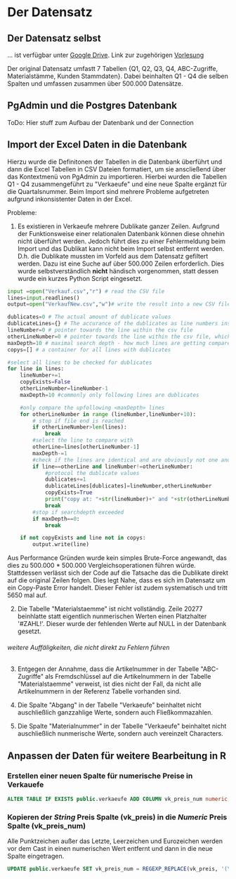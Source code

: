 # Der Datensatz




## Der Datensatz selbst
... ist verfügbar unter [Google Drive](https://drive.google.com/file/d/1QXE9-UqFT1xJcDpKl78k5qg7dnN_ThyK/view?usp=sharing).
Link zur zugehörigen [Vorlesung](https://martins-wahre-logistik.blogspot.com/2022/10/logistics-case-studies-der-lieferschein.html)

Der original Datensatz umfastt 7 Tabellen {Q1, Q2, Q3, Q4, ABC-Zugriffe, Materialstämme, Kunden Stammdaten}.
Dabei beinhalten Q1 - Q4 die selben Spalten und umfassen zusammen über 500.000 Datensätze.

## PgAdmin und die Postgres Datenbank
ToDo: Hier stuff zum Aufbau der Datenbank und der Connection

## Import der Excel Daten in die Datenbank
Hierzu wurde die Definitonen der Tabellen in die Datenbank überführt und dann die Excel Tabellen in CSV Dateien formatiert, um sie anscließend über das Kontextmenü von PgAdmin zu importieren. Hierbei wurden die Tabellen Q1 - Q4 zusammengeführt zu "Verkaeufe" und eine neue Spalte ergänzt für die Quartalsnummer.
Beim Import sind mehrere Probleme aufgetreten aufgrund inkonsistenter Daten in der Excel.

Probleme:
1. Es existieren in Verkaeufe mehrere Dublikate ganzer Zeilen. Aufgrund der Funktionsweise einer relationalen Datenbank können diese ohnehin nicht überführt werden. Jedoch führt dies zu einer Fehlermeldung beim Import und das Dublikat kann nicht beim Import selbst entfernt werden. D.h. die Dublikate mussten im Vorfeld aus dem Datensatz gefiltert werden. Dazu ist eine Suche auf über 500.000 Zeilen erforderlich. Dies wurde selbstverständlich **nicht** händisch vorgenommen, statt dessen wurde ein kurzes Python Script eingesetzt.

```python
input =open("Verkauf.csv","r") # read the CSV file
lines=input.readlines()
output=open("VerkaufNew.csv","w")# write the result into a new CSV file

dublicates=0 # The actual amount of dublicate values
dublicateLines={} # The accurance of the dublicates as line numbers inside the csv file
lineNumber=0 # pointer towards the line within the csv file
otherLineNumber=0 # pointer towards the line within the csv file, which is getting compared to the first one
maxDepth=10 # maximal search depth - how much lines are getting compared
copys=[] # a container for all lines with dublicates

#select all lines to be checked for dublicates
for line in lines:
    lineNumber+=1
    copyExists=False
    otherLineNumber=lineNumber-1
    maxDepth=10 #commonly only following lines are dublicates

    #only compare the upfollowing <maxDepth> lines
    for otherLineNumber in range (lineNumber,lineNumber+10):
        # stop if file end is reached
        if otherLineNumber>len(lines):
            break
        #select the line to compare with
        otherLine=lines[otherLineNumber-1]
        maxDepth-=1
        #check if the lines are identical and are obviously not one and the same
        if line==otherLine and lineNumber!=otherLineNumber:
            #protocol the dublicate values
            dublicates+=1
            dublicateLines[dublicates]=lineNumber,otherLineNumber
            copyExists=True
            print("copy at: "+str(lineNumber)+" and "+str(otherLineNumber))
            break
        #stop if searchdepth exceeded
        if maxDepth==0:
            break

    if not copyExists and line not in copys:
        output.write(line)
```
Aus Performance Gründen wurde kein simples Brute-Force angewandt, das dies zu 500.000 * 500.000 Vergleichsoperationen führen würde. Stattdessen verlässt sich der Code auf die Tatsache das die Dublikate direkt auf die original Zeilen folgen. Dies legt Nahe, dass es sich im Datensatz um ein Copy-Paste Error handelt. Dieser Fehler ist zudem systematisch und tritt 5650 mal auf.

2. Die Tabelle "Materialstaemme" ist nicht vollständig. Zeile 20277 beinhlatte statt eigentlich nunmerischen Werten einen Platzhalter '#ZAHL!'. Dieser wurde der fehlenden Werte auf NULL in der Datenbank gesetzt.

###### weitere Auffäligkeiten, die nicht direkt zu Fehlern führen
3. Entgegen der Annahme, dass die Artikelnummer in der Tabelle "ABC-Zugriffe" als Fremdschlüssel auf die Artikelnummern in der Tabelle "Materialstaemme" verweist, ist dies nicht der Fall, da nicht alle Artikelnummern in der Referenz Tabelle vorhanden sind.

4. Die Spalte "Abgang" in der Tabelle "Verkaeufe" beinhaltet nicht auschließlich ganzzahlige Werte, sondern auch Fließkommazahlen.

5. Die Spalte "Materialnummer" in der Tabelle "Verkaeufe" beinhaltet nicht auschließlich nunmerische Werte, sondern auch vereinzelt Characters.

## Anpassen der Daten für weitere Bearbeitung in R

### Erstellen einer neuen Spalte für numerische Preise in Verkauefe

```sql
ALTER TABLE IF EXISTS public.verkaeufe ADD COLUMN vk_preis_num numeric;
```

### Kopieren der *String* Preis Spalte (vk_preis) in die *Numeric* Preis Spalte (vk_preis_num)
Alle Punktzeichen außer das Letzte, Leerzeichen und Eurozeichen werden vor dem Cast in einen numerischen Wert entfernt und dann in die neue Spalte eingetragen.
```sql
UPDATE public.verkaeufe SET vk_preis_num = REGEXP_REPLACE(vk_preis, '(\.(?=[^.]*\.)|\s|€)', '', 'g')::DECIMAL;
```
